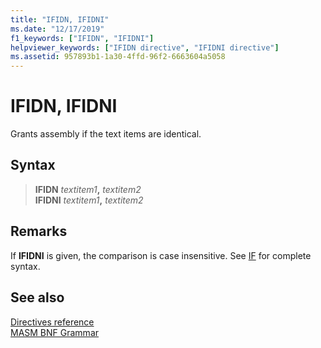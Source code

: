 ```yaml
---
title: "IFIDN, IFIDNI"
ms.date: "12/17/2019"
f1_keywords: ["IFIDN", "IFIDNI"]
helpviewer_keywords: ["IFIDN directive", "IFIDNI directive"]
ms.assetid: 957893b1-1a30-4ffd-96f2-6663604a5058
---
```

# IFIDN, IFIDNI

Grants assembly if the text items are identical.

## Syntax

> **IFIDN** *textitem1*__,__ *textitem2*\
> **IFIDNI** *textitem1*__,__ *textitem2*

## Remarks

If **IFIDNI** is given, the comparison is case insensitive. See [IF](if-masm.md) for complete syntax.

## See also

[Directives reference](directives-reference.md)\
[MASM BNF Grammar](masm-bnf-grammar.md)

